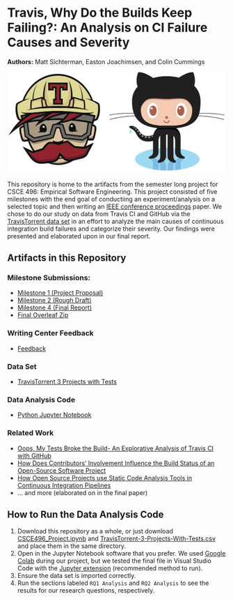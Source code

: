 # Travis, Why Do the Builds Keep Failing?: An Analysis on CI Failure Causes and Severity
**Authors:** Matt Sichterman, Easton Joachimsen, and Colin Cummings

<p align="center"><img src="https://github.com/msichterman/csce-496-project/blob/master/Travis-and-Github.png" width="600" /></p>

This repository is home to the artifacts from the semester long project for CSCE 496: Empirical Software Engineering. This project consisted of five milestones with the end goal of conductiing an experiment/analysis on a selected topic and then writing an [IEEE conference proceedings](https://www.ieee.org/conferences/publishing/templates.html) paper. We chose to do our study on data from Travis CI and GitHub via the [TravisTorrent data set](https://travistorrent.testroots.org/) in an effort to analyze the main causes of continuous integration build failures and categorize their severity. Our findings were presented and elaborated upon in our final report.

## Artifacts in this Repository
### Milestone Submissions:
* [Milestone 1 (Project Proposal)](https://github.com/msichterman/csce-496-project/blob/master/Milestone%201.docx)
* [Milestone 2 (Rough Draft)](https://github.com/msichterman/csce-496-project/blob/master/Milestone2.pdf)
* [Milestone 4 (Final Report)](https://github.com/msichterman/csce-496-project/blob/master/FinalReport.pdf)
* [Final Overleaf Zip](https://github.com/msichterman/csce-496-project/blob/master/ImperialEngineersOverleaf.zip)

### Writing Center Feedback
* [Feedback](https://github.com/msichterman/csce-496-project/blob/master/Writing%20Center%20Feedback.pdf)

### Data Set
* [TravisTorrent 3 Projects with Tests](https://github.com/msichterman/csce-496-project/blob/master/TravisTorrent-3-Projects-With-Tests.csv)

### Data Analysis Code
* [Python Jupyter Notebook](https://github.com/msichterman/csce-496-project/blob/master/CSCE496_Project.ipynb)

### Related Work
* [Oops, My Tests Broke the Build- An Explorative Analysis of Travis CI with GitHub](https://github.com/msichterman/csce-496-project/blob/master/Oops%2C%20My%20Tests%20Broke%20the%20Build-%20An%20Explorative%20Analysis%20of%20Travis%20CI%20with%20GitHub.pdf)
* [How Does Contributors’ Involvement Influence the Build Status of an Open-Source Software Project](https://github.com/msichterman/csce-496-project/blob/master/How%20Does%20Contributors%E2%80%99%20Involvement%20Influence%20the%20Build%20Status%20of%20an%20Open-Source%20Software%20Project_.pdf)
* [How Open Source Projects use Static Code Analysis Tools in Continuous Integration Pipelines](https://github.com/msichterman/csce-496-project/blob/master/How%20Open%20Source%20Projects%20use%20Static%20Code%20Analysis%20Tools%20in%20Continuous%20Integration%20Pipelines%20(1).pdf)
* ... and more (elaborated on in the final paper)

## How to Run the Data Analysis Code
1. Download this repository as a whole, or just download [CSCE496_Project.ipynb](https://github.com/msichterman/csce-496-project/blob/master/CSCE496_Project.ipynb) and [TravisTorrent-3-Projects-With-Tests.csv](https://github.com/msichterman/csce-496-project/blob/master/TravisTorrent-3-Projects-With-Tests.csv) and place them in the same directory.
2. Open in the Jupyter Notebook software that you prefer. We used [Google Colab](https://colab.research.google.com/) during our project, but we tested the final file in Visual Studio Code with the [Jupyter extension](https://marketplace.visualstudio.com/items?itemName=ms-toolsai.jupyter) (recommended method to run).
3. Ensure the data set is imported correctly.
4. Run the sections labeled `RQ1 Analysis` and `RQ2 Analysis` to see the results for our research questions, respectively.
